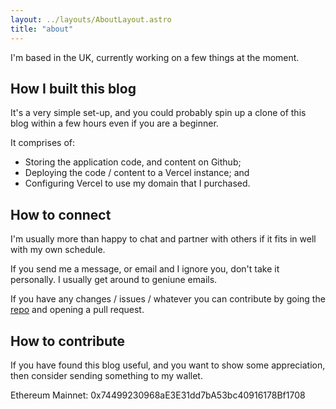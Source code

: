 ```yaml
---
layout: ../layouts/AboutLayout.astro
title: "about"
---
```


I'm based in the UK, currently working on a few things at the moment.

## How I built this blog

It's a very simple set-up, and you could probably spin up a clone of this blog within a few hours even if you are a beginner.

It comprises of:

- Storing the application code, and content on Github;
- Deploying the code / content to a Vercel instance; and
- Configuring Vercel to use my domain that I purchased.

## How to connect

I'm usually more than happy to chat and partner with others if it fits in well with my own schedule.

If you send me a message, or email and I ignore you, don't take it personally. I usually get around to geniune emails.

If you have any changes / issues / whatever you can contribute by going the [repo](https://github.com/teepeethree/blog) and opening a pull request.

## How to contribute

If you have found this blog useful, and you want to show some appreciation, then consider sending something to my wallet.

Ethereum Mainnet: 0x74499230968aE3E31dd7bA53bc40916178Bf1708
